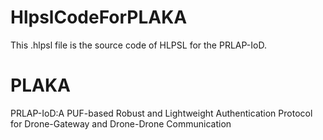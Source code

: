 # HlpslCodeForPLAKA
This .hlpsl file is the source code of HLPSL for the PRLAP-IoD.

# PLAKA
PRLAP-IoD:A PUF-based Robust and Lightweight Authentication Protocol for Drone-Gateway and Drone-Drone Communication
